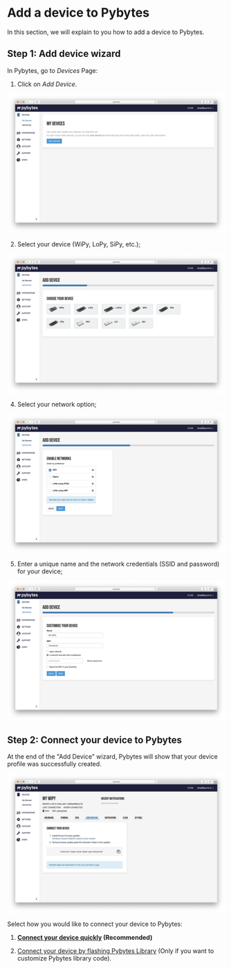 # Add a device to Pybytes

In this section, we will explain to you how to add a device to Pybytes.

## Step 1: Add device wizard

In Pybytes, go to *Devices* Page:

1. Click on *Add Device*.

![](../../.gitbook/assets/pybytes/add-device/add-device-btn.png)

2. Select your device \(WiPy, LoPy, SiPy, etc.\);

![](../../.gitbook/assets/pybytes/add-device/select-device-type.png)

4. Select your network option;

![](../../.gitbook/assets/pybytes/add-device/network-step.png)

5. Enter a unique name and the network credentials \(SSID and password\) for your device;

![](../../.gitbook/assets/pybytes/add-device/customize-step.png)

## Step 2: Connect your device to Pybytes

At the end of the "Add Device" wizard, Pybytes will show that your device profile was successfully created.

![](../../.gitbook/assets/pybytes/add-device/final-step.png)

Select how you would like to connect your device to Pybytes:

1. **[Connect your device quickly](quick.md) \(Recommended\)**

2. [Connect your device by flashing Pybytes Library](flash.md) \(Only if you want to customize Pybytes library code\).
